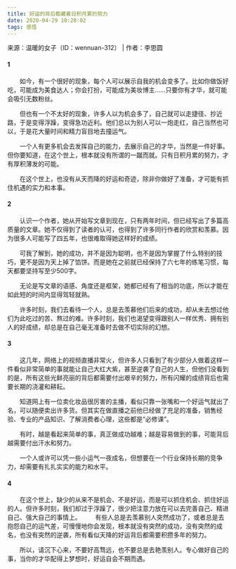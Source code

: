 ```yaml
---
title: 好运的背后都藏着日积月累的努力
date: 2020-04-29 10:28:02
tags: 感悟
---
```

来源：温暖的女子（ID：wennuan-312） | 作者：李思圆

#### 1
　　如今，有一个很好的现象，每个人可以展示自我的机会变多了。比如你做饭好吃，可能成为美食达人；你会打扮，可能成为美妆博主……只要你有才华，就可能会吸引无数粉丝。

　　但也有一个不太好的现象，许多人以为机会多了，自己就可以走捷径、抄近路，于是变得浮躁，变得急功近利。他们总以为别人可以一炮走红，自己当然也可以，于是花大量时间和精力盲目地去撞运气。

　　一个人有更多机会去发挥自己的能力，去展示自己的才华，当然是一件好事。但你要知道，在这个世上，根本就没有所谓的一蹴而就。只有日积月累的努力，才有厚积薄发的可能。

　　在这个世上，也没有从天而降的好运和奇迹，除非你做好了准备，才可能有抓住机遇的实力和本事。

#### 2

　　认识一个作者，她从开始写文章到现在，只有两年时间，但已经写出了多篇高质量的文章。她不仅得到了读者的认可，也得到了许多同行作者的欣赏和羡慕。因为很多人可能写了四五年，也很难取得她这样好的成绩。

　　可我了解到，她的成功，并不是因为聪明，也不是因为掌握了什么特别的技巧，更不是因为天上掉了馅饼。而是她在之前就已经保持了六七年的练笔习惯，每天都要坚持写至少500字。

　　无论是写文章的语感、角度还是框架，她都已经有了相当的功底，所以才能在如此短的时间内显得驾轻就熟。

　　许多时刻，我们去看待一个人，总是去羡慕他们后来的成功，却从未去想过他们为此吃过的苦、熬过的难。许多时刻，我们也渴望变得跟别人一样优秀、拥有别人的好成绩，却总是在自己毫无准备时去做不切实际的幻想。

#### 3

　　这几年，网络上的视频直播非常火，但许多人只看到了有少部分人做着这样一件看似非常简单的事就能让自己大红大紫，甚至逆袭了自己的人生，但他们没看到的是，所有这些光鲜亮丽的背后都需要付出艰辛的努力，所有闪耀的成绩背后也需要长期的浇灌和耕耘。

　　知道网上有一位卖化妆品很厉害的主播，看似只靠一张嘴和一个好运气就出了名，可以随便卖出许多货。但其实在做直播之前他已经做了充足的准备，销售经验、专业的产品知识、了解消费者心理，这些都是“必修课”。

　　有时，越是看起来简单的事，真正做成功越难；越是容易做到的事，可能背后越需要付出汗水和努力。

　　一个人或许可以凭一些小运气一夜成名，但想要在一个行业保持长期的竞争力，却需要有扎扎实实的能力和水平。

#### 4

　　在这个世上，缺少的从来不是机会、不是好运，而是可以抓住机会、抓住好运的人。但许多时刻，我们却过于浮躁了，很少把注意力放在可以去完善自己、精进自己、强大自己的事情上。
　　有些人总是去羡慕别人突然成功了，或者总是去抱怨自己的运气差，可慢慢地你会发现，根本就没有突然的成功，没有突然的成名，也没有突然的逆袭，所有看似天降的好运背后都需要积攒多年的努力。

　　所以，请沉下心来，不要好高骛远，也不要总是去艳羡别人。专心做好自己的事，当你的才华配得上梦想时，好运自会不期而遇。